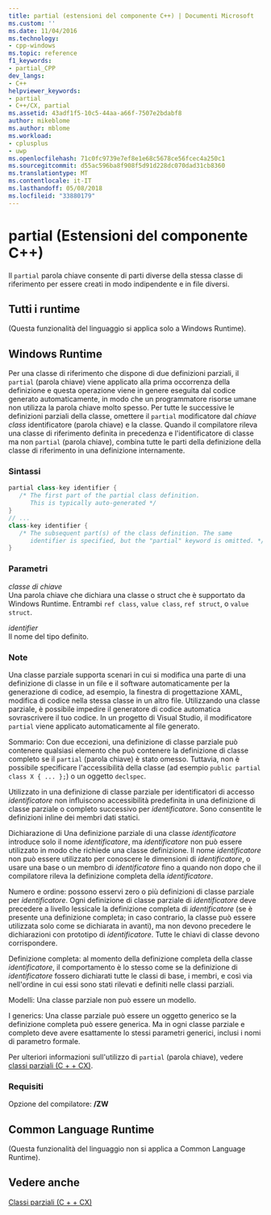 ```yaml
---
title: partial (estensioni del componente C++) | Documenti Microsoft
ms.custom: ''
ms.date: 11/04/2016
ms.technology:
- cpp-windows
ms.topic: reference
f1_keywords:
- partial_CPP
dev_langs:
- C++
helpviewer_keywords:
- partial
- C++/CX, partial
ms.assetid: 43adf1f5-10c5-44aa-a66f-7507e2bdabf8
author: mikeblome
ms.author: mblome
ms.workload:
- cplusplus
- uwp
ms.openlocfilehash: 71c0fc9739e7ef8e1e68c5678ce56fcec4a250c1
ms.sourcegitcommit: d55ac596ba8f908f5d91d228dc070dad31cb8360
ms.translationtype: MT
ms.contentlocale: it-IT
ms.lasthandoff: 05/08/2018
ms.locfileid: "33880179"
---
```

# <a name="partial--c-component-extensions"></a>partial (Estensioni del componente C++)
Il `partial` parola chiave consente di parti diverse della stessa classe di riferimento per essere creati in modo indipendente e in file diversi.  
  
## <a name="all-runtimes"></a>Tutti i runtime  
 (Questa funzionalità del linguaggio si applica solo a Windows Runtime).  
  
## <a name="windows-runtime"></a>Windows Runtime  
 Per una classe di riferimento che dispone di due definizioni parziali, il `partial` (parola chiave) viene applicato alla prima occorrenza della definizione e questa operazione viene in genere eseguita dal codice generato automaticamente, in modo che un programmatore risorse umane non utilizza la parola chiave molto spesso. Per tutte le successive le definizioni parziali della classe, omettere il `partial` modificatore dal *chiave class* identificatore (parola chiave) e la classe. Quando il compilatore rileva una classe di riferimento definita in precedenza e l'identificatore di classe ma non `partial` (parola chiave), combina tutte le parti della definizione della classe di riferimento in una definizione internamente.  
  
### <a name="syntax"></a>Sintassi  
  
```cpp  
partial class-key identifier {  
   /* The first part of the partial class definition. 
      This is typically auto-generated */  
}  
// ...  
class-key identifier {  
   /* The subsequent part(s) of the class definition. The same 
      identifier is specified, but the "partial" keyword is omitted. */  
}  
```  
  
### <a name="parameters"></a>Parametri  
 *classe di chiave*  
 Una parola chiave che dichiara una classe o struct che è supportato da Windows Runtime. Entrambi `ref class`, `value class`, `ref struct`, o `value struct`.  
  
 *identifier*  
 Il nome del tipo definito.  
  
### <a name="remarks"></a>Note  
 Una classe parziale supporta scenari in cui si modifica una parte di una definizione di classe in un file e il software automaticamente per la generazione di codice, ad esempio, la finestra di progettazione XAML, modifica di codice nella stessa classe in un altro file. Utilizzando una classe parziale, è possibile impedire il generatore di codice automatica sovrascrivere il tuo codice. In un progetto di Visual Studio, il modificatore `partial` viene applicato automaticamente al file generato.  
  
 Sommario: Con due eccezioni, una definizione di classe parziale può contenere qualsiasi elemento che può contenere la definizione di classe completo se il `partial` (parola chiave) è stato omesso. Tuttavia, non è possibile specificare l'accessibilità della classe (ad esempio `public partial class X { ... };`) o un oggetto `declspec`.  
  
 Utilizzato in una definizione di classe parziale per identificatori di accesso *identificatore* non influiscono accessibilità predefinita in una definizione di classe parziale o completo successivo per *identificatore*. Sono consentite le definizioni inline dei membri dati statici.  
  
 Dichiarazione di Una definizione parziale di una classe *identificatore* introduce solo il nome *identificatore*, ma *identificatore* non può essere utilizzato in modo che richiede una classe definizione. Il nome *identificatore* non può essere utilizzato per conoscere le dimensioni di *identificatore*, o usare una base o un membro di *identificatore* fino a quando non dopo che il compilatore rileva la definizione completa della *identificatore*.  
  
 Numero e ordine: possono esservi zero o più definizioni di classe parziale per *identificatore*. Ogni definizione di classe parziale di *identificatore* deve precedere a livello lessicale la definizione completa di *identificatore* (se è presente una definizione completa; in caso contrario, la classe può essere utilizzata solo come se dichiarata in avanti), ma non devono precedere le dichiarazioni con prototipo di *identificatore*. Tutte le chiavi di classe devono corrispondere.  
  
 Definizione completa: al momento della definizione completa della classe *identificatore*, il comportamento è lo stesso come se la definizione di *identificatore* fossero dichiarati tutte le classi di base, i membri, e così via nell'ordine in cui essi sono stati rilevati e definiti nelle classi parziali.  
  
 Modelli: Una classe parziale non può essere un modello.  
  
 I generics: Una classe parziale può essere un oggetto generico se la definizione completa può essere generica. Ma in ogni classe parziale e completo deve avere esattamente lo stessi parametri generici, inclusi i nomi di parametro formale.  
  
 Per ulteriori informazioni sull'utilizzo di `partial` (parola chiave), vedere [classi parziali (C + + CX)](http://go.microsoft.com/fwlink/p/?LinkId=249023).  
  
### <a name="requirements"></a>Requisiti  
 Opzione del compilatore: **/ZW**  
  
## <a name="common-language-runtime"></a>Common Language Runtime  
 (Questa funzionalità del linguaggio non si applica a Common Language Runtime).  
  
## <a name="see-also"></a>Vedere anche  
 [Classi parziali (C + + CX)](http://go.microsoft.com/fwlink/p/?LinkId=249023)